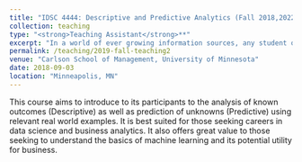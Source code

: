 ```yaml
---
title: "IDSC 4444: Descriptive and Predictive Analytics (Fall 2018,2022 Spring 2020,2021,2022)"
collection: teaching
type: "<strong>Teaching Assistant</strong>**"
excerpt: "In a world of ever growing information sources, any student of business should be equipped with the ability to analyze data to produce actionable insights. Equally important is the capacity to understand such analysis and to present it to key stakeholders. IDSc 4444 offers an introduction to basics of data manipulation, visualization and analysis for business intelligence."
permalink: /teaching/2019-fall-teaching2
venue: "Carlson School of Management, University of Minnesota"
date: 2018-09-03
location: "Minneapolis, MN"
---
```


This course aims to introduce to its participants to the analysis of known outcomes (Descriptive) as well as prediction of unknowns (Predictive) using relevant real world examples. It is best suited for those seeking careers in data science and business analytics. It also offers great value to those seeking to understand the basics of machine learning and its potential utility for business.
